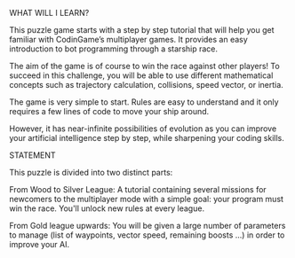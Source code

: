 WHAT WILL I LEARN?

This puzzle game starts with a step by step tutorial that will help you get familiar with CodinGame’s multiplayer games. It provides an easy introduction to bot programming through a starship race.

The aim of the game is of course to win the race against other players! To succeed in this challenge, you will be able to use different mathematical concepts such as trajectory calculation, collisions, speed vector, or inertia.

The game is very simple to start. Rules are easy to understand and it only requires a few lines of code to move your ship around.

However, it has near-infinite possibilities of evolution as you can improve your artificial intelligence step by step, while sharpening your coding skills.

STATEMENT

This puzzle is divided into two distinct parts:

From Wood to Silver League: A tutorial containing several missions for newcomers to the multiplayer mode with a simple goal: your program must win the race. You'll unlock new rules at every league.

From Gold league upwards: You will be given a large number of parameters to manage (list of waypoints, vector speed, remaining boosts ...) in order to improve your AI.